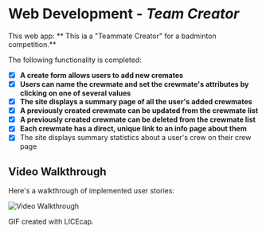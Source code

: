 # Web Development  - _Team Creator_


This web app: ** This ia a "Teammate Creator" for a badminton competition.**

The following functionality is completed:

- [x] **A create form allows users to add new cremates**
- [x] **Users can name the crewmate and set the crewmate's attributes by clicking on one of several values**
- [x] **The site displays a summary page of all the user's added crewmates**
- [x] **A previously created crewmate can be updated from the crewmate list**
- [x] **A previously created crewmate can be deleted from the crewmate list**
- [x] **Each crewmate has a direct, unique link to an info page about them**
- [x] The site displays summary statistics about a user's crew on their crew page

## Video Walkthrough

Here's a walkthrough of implemented user stories:

<img src='https://github.com/ZSS57/teammate/blob/main/teammate/vedio_demo.gif' title='Video Walkthrough' width='' alt='Video Walkthrough' />

GIF created with LICEcap.

